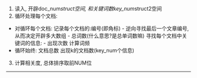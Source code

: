 1. 读入, 开辟doc_num*struct空间, 和关键词数key_num*struct2空间
2. 循环处理每个文档:
- 对循环每个文档:
    记录每个文档的:编号(即角标)
        - 逆向寻找最后一个文章编号, 从而决定开辟多大数组
        - 总词数(什么意思?是总单词数嘛)
    寻找每个文档中关键词的信息:
        - 出现次数
    计算词频
- 循环始终:
    文档总数
    出现k的文档数(key_num个信息)
3. 计算相关度, 总体排序取前NUM位

***

